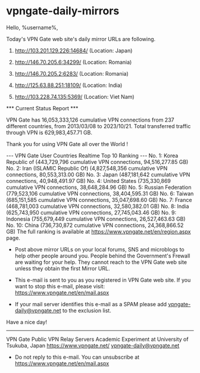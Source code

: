 # vpngate-daily-mirrors

Hello, %username%,

Today's VPN Gate web site's daily mirror URLs are following.

1. http://103.201.129.226:14684/
   (Location: Japan)

2. http://146.70.205.6:34299/
   (Location: Romania)

3. http://146.70.205.2:6283/
   (Location: Romania)

4. http://125.63.88.251:18109/
   (Location: India)

5. http://103.228.74.135:5369/
   (Location: Viet Nam)


*** Current Status Report ***

VPN Gate has 16,053,333,126 cumulative VPN connections from 237 different countries, from 2013/03/08 to 2023/10/21.
Total transferred traffic through VPN is 629,983,457.71 GB.

Thank you for using VPN Gate all over the World !


--- VPN Gate User Countries Realtime Top 10 Ranking ---
No. 1: Korea Republic of (443,729,796 cumulative VPN connections, 94,516,277.85 GB)
No. 2: Iran (ISLAMIC Republic Of) (4,827,548,356 cumulative VPN connections, 80,553,313.00 GB)
No. 3: Japan (487,181,642 cumulative VPN connections, 40,948,491.97 GB)
No. 4: United States (735,330,869 cumulative VPN connections, 38,648,284.96 GB)
No. 5: Russian Federation (779,523,106 cumulative VPN connections, 38,404,595.31 GB)
No. 6: Taiwan (685,151,585 cumulative VPN connections, 35,047,698.60 GB)
No. 7: France (468,781,003 cumulative VPN connections, 32,580,382.01 GB)
No. 8: India (625,743,950 cumulative VPN connections, 27,745,043.46 GB)
No. 9: Indonesia (755,679,449 cumulative VPN connections, 26,527,463.63 GB)
No. 10: China (736,730,872 cumulative VPN connections, 24,368,866.52 GB)
The full ranking is available at https://www.vpngate.net/en/region.aspx page.


* Post above mirror URLs on your local forums, SNS and microblogs
  to help other people around you.
  People behind the Government's Frewall are waiting for your help.
  They cannot reach to the VPN Gate web site
  unless they obtain the first Mirror URL.

* This e-mail is sent to you as you registered in VPN Gate web site.
  If you want to stop this e-mail, please visit:
  https://www.vpngate.net/en/mail.aspx

* If your mail server identifies this e-mail as a SPAM
  please add vpngate-daily@vpngate.net to the exclusion list.

Have a nice day!

------------------------------------------------------
VPN Gate Public VPN Relay Servers
Academic Experiment at University of Tsukuba, Japan
https://www.vpngate.net/
vpngate-daily@vpngate.net
* Do not reply to this e-mail.
  You can unsubscribe at https://www.vpngate.net/en/mail.aspx


